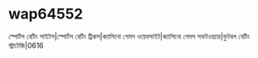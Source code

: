 # wap64552
স্পোর্টস বেটিং সাইটস|স্পোর্টস বেটিং ট্রিকস|ক্যাসিনো গেমস ওয়েবসাইট|ক্যাসিনো গেমস সফটওয়্যার|ফুটবল বেটিং স্ট্রাটেজি|0616
